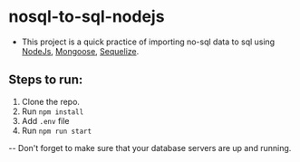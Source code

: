 # nosql-to-sql-nodejs

- This project is a quick practice of importing no-sql data to sql using [NodeJs](https://nodejs.dev), [Mongoose](https://mongoosejs.com), [Sequelize](https://sequelize.org).

## Steps to run:

1. Clone the repo.
2. Run `npm install`
3. Add `.env` file
4. Run `npm run start`

-- Don't forget to make sure that your database servers are up and running.
